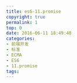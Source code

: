 ```yaml
---
title: es6-11.promise
copyright: true
permalink: 1
top: 0
date: 2016-06-11 18:49:48
categories:
- 前端开发
- 标准
- ECMA
- ES6
- 11.promise
tags:
---
```

